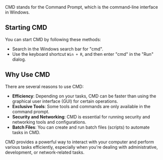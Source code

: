 CMD stands for the Command Prompt, which is the command-line interface in Windows.

## Starting CMD

You can start CMD by following these methods:

- Search in the Windows search bar for "cmd".
- Use the keyboard shortcut `Win + R`, and then enter "cmd" in the "Run" dialog.

## Why Use CMD

There are several reasons to use CMD:

- **Efficiency**: Depending on your tasks, CMD can be faster than using the graphical user interface (GUI) for certain operations.
- **Exclusive Tools**: Some tools and commands are only available in the command prompt.
- **Security and Networking**: CMD is essential for running security and networking tools and configurations.
- **Batch Files**: You can create and run batch files (scripts) to automate tasks in CMD.

CMD provides a powerful way to interact with your computer and perform various tasks efficiently, especially when you're dealing with administrative, development, or network-related tasks.
